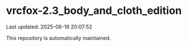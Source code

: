 # vrcfox-2.3_body_and_cloth_edition

Last updated: 2025-06-16 20:07:52

This repository is automatically maintained.
